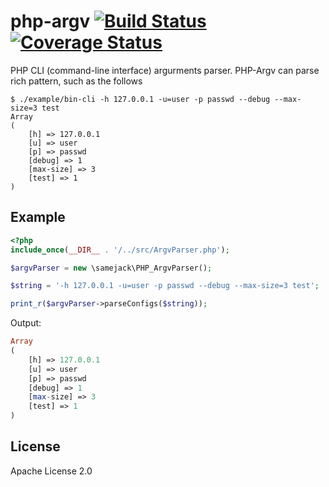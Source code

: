 # php-argv [![Build Status](https://travis-ci.org/samejack/php-argv.svg?branch=master)](https://travis-ci.org/samejack/php-argv) [![Coverage Status](https://coveralls.io/repos/samejack/php-argv/badge.svg?branch=master)](https://coveralls.io/r/samejack/php-argv?branch=master)

PHP CLI (command-line interface) argurments parser. PHP-Argv can parse rich pattern, such as the follows

```
$ ./example/bin-cli -h 127.0.0.1 -u=user -p passwd --debug --max-size=3 test
Array
(
    [h] => 127.0.0.1
    [u] => user
    [p] => passwd
    [debug] => 1
    [max-size] => 3
    [test] => 1
)
```

## Example
```php
<?php
include_once(__DIR__ . '/../src/ArgvParser.php');

$argvParser = new \samejack\PHP_ArgvParser();

$string = '-h 127.0.0.1 -u=user -p passwd --debug --max-size=3 test';

print_r($argvParser->parseConfigs($string));
```
Output:
```php
Array
(
    [h] => 127.0.0.1
    [u] => user
    [p] => passwd
    [debug] => 1
    [max-size] => 3
    [test] => 1
)
```


## License
Apache License 2.0
